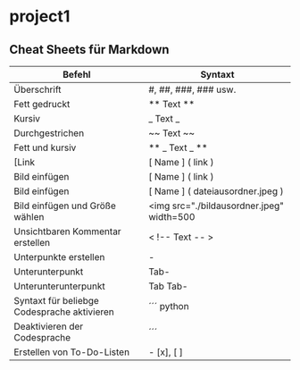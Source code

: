 # project1

**Cheat Sheets für Markdown**
---

|Befehl|Syntaxt|
|------|-------|
|Überschrift|#, ##, ###, ### usw.|
|Fett gedruckt|** Text **|
|Kursiv|_ Text _|
|Durchgestrichen|~~ Text ~~|
|Fett und kursiv|** _ Text _ **|
[Link|[ Name ] ( link )|
|Bild einfügen|[ Name ] ( link )| 
|Bild einfügen|[ Name ] ( dateiausordner.jpeg )|
|Bild einfügen und Größe wählen|<img src="./bildausordner.jpeg" width=500|
|Unsichtbaren Kommentar erstellen| < !-- Text -- >|
|Unterpunkte erstellen| - |
|Unterunterpunkt|Tab-|
|Unterunterunterpunkt|Tab Tab-|
|Syntaxt für beliebge Codesprache aktivieren|´´´ python|
|Deaktivieren der Codesprache|´´´|
|Erstellen von To-Do-Listen|- [x], [ ]|

